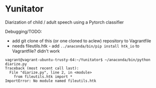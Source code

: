 # Yunitator
Diarization of child / adult speech using a Pytorch classifier

Debugging/TODO:

* add git clone of this (or one cloned to aclew) repository to Vagrantfile
* needs fileutils.htk - add `../anaconda/bin/pip install htk_io` to Vagrantfile? didn't work

```
vagrant@vagrant-ubuntu-trusty-64:~/Yunitator$ ~/anaconda/bin/python diarize.py 
Traceback (most recent call last): 
  File "diarize.py", line 2, in <module>
    from fileutils.htk import *
ImportError: No module named fileutils.htk
```
